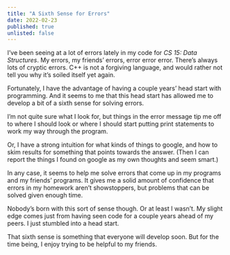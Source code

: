 ```yaml
---
title: "A Sixth Sense for Errors"
date: 2022-02-23
published: true
unlisted: false
---
```


I’ve been seeing at a lot of errors lately in my code for _CS 15: Data Structures_. My errors, my friends’ errors, error error error. There’s always lots of cryptic errors. C++ is not a forgiving language, and would rather not tell you why it’s soiled itself yet again.

Fortunately, I have the advantage of having a couple years’ head start with programming. And it seems to me that this head start has allowed me to develop a bit of a sixth sense for solving errors.

I’m not quite sure what I look for, but things in the error message tip me off to where I should look or where I should start putting print statements to work my way through the program.

Or, I have a strong intuition for what kinds of things to google, and how to skim results for something that points towards the answer. (Then I can report the things I found on google as my own thoughts and seem smart.)

In any case, it seems to help me solve errors that come up in my programs and my friends’ programs. It gives me a solid amount of confidence that errors in my homework aren’t showstoppers, but problems that can be solved given enough time.

Nobody’s born with this sort of sense though. Or at least I wasn’t. My slight edge comes just from having seen code for a couple years ahead of my peers. I just stumbled into a head start.

That sixth sense is something that everyone will develop soon. But for the time being, I enjoy trying to be helpful to my friends.
